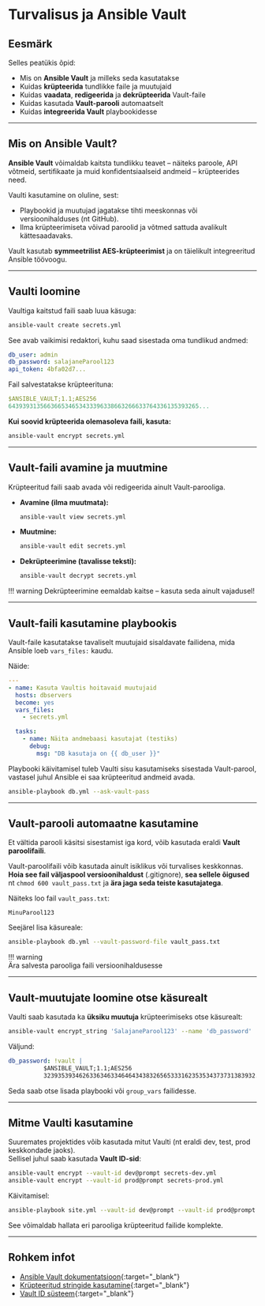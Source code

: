 # Turvalisus ja Ansible Vault

## Eesmärk

Selles peatükis õpid:

- Mis on **Ansible Vault** ja milleks seda kasutatakse  
- Kuidas **krüpteerida** tundlikke faile ja muutujaid  
- Kuidas **vaadata**, **redigeerida** ja **dekrüpteerida** Vault-faile  
- Kuidas kasutada **Vault-parooli** automaatselt  
- Kuidas **integreerida Vault** playbookidesse

---

## Mis on Ansible Vault?

**Ansible Vault** võimaldab kaitsta tundlikku teavet – näiteks paroole, API võtmeid, sertifikaate ja muid konfidentsiaalseid andmeid – krüpteerides need.  

Vaulti kasutamine on oluline, sest:

- Playbookid ja muutujad jagatakse tihti meeskonnas või versioonihalduses (nt GitHub).  
- Ilma krüpteerimiseta võivad paroolid ja võtmed sattuda avalikult kättesaadavaks.  

Vault kasutab **symmeetrilist AES-krüpteerimist** ja on täielikult integreeritud Ansible töövoogu.

---

## Vaulti loomine

Vaultiga kaitstud faili saab luua käsuga:

```bash
ansible-vault create secrets.yml
```

See avab vaikimisi redaktori, kuhu saad sisestada oma tundlikud andmed:

```yaml
db_user: admin
db_password: salajaneParool123
api_token: 4bfa02d7...
```

Fail salvestatakse krüpteerituna:

```yaml
$ANSIBLE_VAULT;1.1;AES256
643939313566366534653433396338663266633764336135393265...
```

**Kui soovid krüpteerida olemasoleva faili, kasuta:**
```bash
ansible-vault encrypt secrets.yml
```
---

## Vault-faili avamine ja muutmine

Krüpteeritud faili saab avada või redigeerida ainult Vault-parooliga.

- **Avamine (ilma muutmata):**

  ```bash
  ansible-vault view secrets.yml
  ```

- **Muutmine:**

  ```bash
  ansible-vault edit secrets.yml
  ```

- **Dekrüpteerimine (tavalisse teksti):**

  ```bash
  ansible-vault decrypt secrets.yml
  ```

!!! warning
        Dekrüpteerimine eemaldab kaitse – kasuta seda ainult vajadusel!

---

## Vault-faili kasutamine playbookis

Vault-faile kasutatakse tavaliselt muutujaid sisaldavate failidena, mida Ansible loeb `vars_files:` kaudu.

Näide:

```yaml
---
- name: Kasuta Vaultis hoitavaid muutujaid
  hosts: dbservers
  become: yes
  vars_files:
    - secrets.yml

  tasks:
    - name: Näita andmebaasi kasutajat (testiks)
      debug:
        msg: "DB kasutaja on {{ db_user }}"
```

Playbooki käivitamisel tuleb Vaulti sisu kasutamiseks sisestada Vault-parool, vastasel juhul Ansible ei saa krüpteeritud andmeid avada.

```bash
ansible-playbook db.yml --ask-vault-pass
```

---

## Vault-parooli automaatne kasutamine

Et vältida parooli käsitsi sisestamist iga kord, võib kasutada eraldi **Vault paroolifaili**.

Vault-paroolifaili võib kasutada ainult isiklikus või turvalises keskkonnas.
**Hoia see fail väljaspool versioonihaldust** (.gitignore), **sea sellele õigused** nt `chmod 600 vault_pass.txt` ja **ära jaga seda teiste kasutajatega**.

Näiteks loo fail `vault_pass.txt`:

```
MinuParool123
```

Seejärel lisa käsureale:

```bash
ansible-playbook db.yml --vault-password-file vault_pass.txt
```

!!! warning  
        Ära salvesta parooliga faili versioonihaldusesse

---

## Vault-muutujate loomine otse käsurealt

Vaulti saab kasutada ka **üksiku muutuja** krüpteerimiseks otse käsurealt:

```bash
ansible-vault encrypt_string 'SalajaneParool123' --name 'db_password'
```

Väljund:

```yaml
db_password: !vault |
          $ANSIBLE_VAULT;1.1;AES256
          323935393462633634633464643438326565333162353534373731383932...
```

Seda saab otse lisada playbooki või `group_vars` failidesse.

---

## Mitme Vaulti kasutamine

Suuremates projektides võib kasutada mitut Vaulti (nt eraldi dev, test, prod keskkondade jaoks).  
Sellisel juhul saab kasutada **Vault ID-sid**:

```bash
ansible-vault encrypt --vault-id dev@prompt secrets-dev.yml
ansible-vault encrypt --vault-id prod@prompt secrets-prod.yml
```

Käivitamisel:

```bash
ansible-playbook site.yml --vault-id dev@prompt --vault-id prod@prompt
```

See võimaldab hallata eri parooliga krüpteeritud failide komplekte.

---


## Rohkem infot

- [Ansible Vault dokumentatsioon](https://docs.ansible.com/ansible/latest/vault_guide/index.html){:target="_blank"}  
- [Krüpteeritud stringide kasutamine](https://docs.ansible.com/ansible/latest/user_guide/vault.html#encrypting-individual-variables-with-ansible-vault){:target="_blank"}  
- [Vault ID süsteem](https://docs.ansible.com/ansible/latest/vault_guide/vault_id.html){:target="_blank"}  
